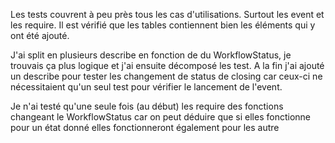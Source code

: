 Les tests couvrent à peu près tous les cas d'utilisations. Surtout les
event et les require. Il est vérifié que les tables contiennent bien les éléments
qui y ont été ajouté.

J'ai split en plusieurs describe en fonction de du WorkflowStatus, je trouvais 
ça plus logique et j'ai ensuite décomposé les test. A la fin j'ai ajouté un 
describe pour tester les changement de status de closing car ceux-ci ne nécessitaient 
qu'un seul test pour vérifier le lancement de l'event.

Je n'ai testé qu'une seule fois (au début) les require des fonctions changeant le
WorkflowStatus car on peut déduire que si elles fonctionne pour un état donné elles 
fonctionneront également pour les autre